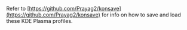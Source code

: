 Refer to [https://github.com/Prayag2/konsave](https://github.com/Prayag2/konsave) for info on how to save and load these KDE Plasma profiles.
